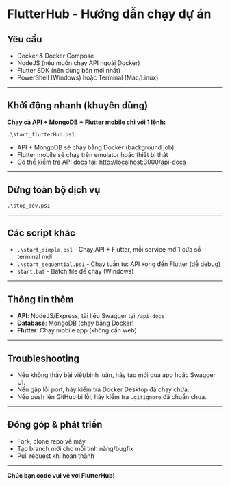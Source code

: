 # FlutterHub - Hướng dẫn chạy dự án

## Yêu cầu

- Docker & Docker Compose
- NodeJS (nếu muốn chạy API ngoài Docker)
- Flutter SDK (nên dùng bản mới nhất)
- PowerShell (Windows) hoặc Terminal (Mac/Linux)

---

## Khởi động nhanh (khuyên dùng)

**Chạy cả API + MongoDB + Flutter mobile chỉ với 1 lệnh:**

```terminal
.\start_flutterHub.ps1
```

- API + MongoDB sẽ chạy bằng Docker (background job)
- Flutter mobile sẽ chạy trên emulator hoặc thiết bị thật
- Có thể kiểm tra API docs tại: [http://localhost:3000/api-docs](http://localhost:3000/api-docs)

---

## Dừng toàn bộ dịch vụ

```terminal
.\stop_dev.ps1
```

---

## Các script khác

- `.\start_simple.ps1` - Chạy API + Flutter, mỗi service mở 1 cửa sổ terminal mới
- `.\start_sequential.ps1` - Chạy tuần tự: API xong đến Flutter (dễ debug)
- `start.bat` - Batch file để chạy (Windows)

---

## Thông tin thêm

- **API**: NodeJS/Express, tài liệu Swagger tại `/api-docs`
- **Database**: MongoDB (chạy bằng Docker)
- **Flutter**: Chạy mobile app (không cần web)

---

## Troubleshooting

- Nếu không thấy bài viết/bình luận, hãy tạo mới qua app hoặc Swagger UI.
- Nếu gặp lỗi port, hãy kiểm tra Docker Desktop đã chạy chưa.
- Nếu push lên GitHub bị lỗi, hãy kiểm tra `.gitignore` đã chuẩn chưa.

---

## Đóng góp & phát triển

- Fork, clone repo về máy
- Tạo branch mới cho mỗi tính năng/bugfix
- Pull request khi hoàn thành

---

**Chúc bạn code vui vẻ với FlutterHub!** 
